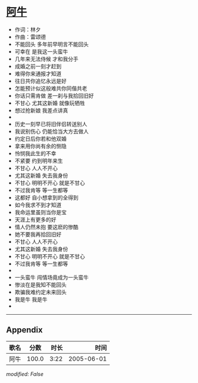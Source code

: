 # [阿牛](https://music.163.com/song?id=66265)

* 作词：林夕
* 作曲：雷颂德
* 不能回头 多年前早明言不能回头
* 可幸在 是我这一头蛮牛
* 几年来无法侍候 才和我分手
* 成婚之前一刻才赶到
* 难得你来通报才知道
* 往日共你追忆永远是好
* 怎能预计似这般难共你同偕共老
* 你话只需肯做 差一刹与我拾回旧好
* 不甘心 尤其这新婚 就像玩牺牲
* 想过抢新娘 我差点讲真
* 
* 历史一刻早已将旧伴侣转送别人
* 我说别伤心 仍能恰当大方去做人
* 约定日后你若和他双婚
* 拿来用你尚有余的恻隐
* 怜悯我此生的不幸
* 不紧要 约到明年来生
* 不甘心 人人不开心
* 尤其这新婚 失去我身份
* 不甘心 明明不开心 就是不甘心
* 不过我肯等 等一生都等
* 这都好 自小想拿到的全得到
* 如今我求不到才知道
* 我命运里虽则当你是宝
* 天涯上有更多的好
* 情人仍然未抱 要这麽的惨酷
* 她不要我再拾回旧好
* 不甘心 人人不开心
* 尤其这新婚 失去我身份
* 不甘心 明明不开心 就是不甘心
* 不过我肯等 等一生都等
* 
* 一头蛮牛 闯情场竟成为一头蛮牛
* 惨淡在是我知不能回头
* 欺骗我难约定未来回头
* 我是牛 我是牛
* 


---

## Appendix

|歌名|分数|时长|时间|
|:---|:---:|---:|---:|
|阿牛|100.0|3:22|2005-06-01

*modified: False*
